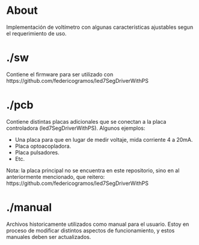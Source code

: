 <h1>About</h1>
Implementación de voltímetro con algunas características ajustables segun el requerimiento de uso.
<h1>./sw</h1>
Contiene el firmware para ser utilizado con https://github.com/federicogramos/led7SegDriverWithPS
<h1>./pcb</h1>
Contiene distintas placas adicionales que se conectan a la placa controladora (led7SegDriverWithPS). Algunos ejemplos:
<ul>
<li>Una placa para que en lugar de medir voltaje, mida corriente 4 a 20mA.</li>
<li>Placa optoacopladora.</li>
<li>Placa pulsadores.</li>
<li>Etc.</li>
</ul>
Nota: la placa principal no se encuentra en este repositorio, sino en al anteriormente mencionado, que reitero: https://github.com/federicogramos/led7SegDriverWithPS
<h1>./manual</h1>
Archivos historicamente utilizados como manual para el usuario. Estoy en proceso de modificar distintos aspectos de funcionamiento, y estos manuales deben ser actualizados.
